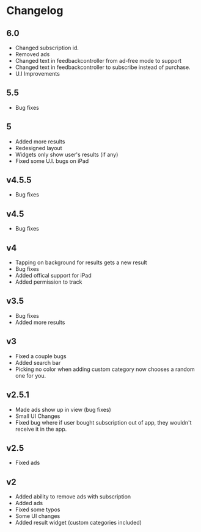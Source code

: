 # Changelog
## 6.0
* Changed subscription id.
* Removed ads
* Changed text in feedbackcontroller from ad-free mode to support
* Changed text in feedbackcontroller to subscribe instead of purchase.
* U.I Improvements
## 5.5
* Bug fixes
## 5
* Added more results
* Redesigned layout
* Widgets only show user's results (if any)
* Fixed some U.I. bugs on iPad
## v4.5.5
* Bug fixes
## v4.5
* Bug fixes
## v4
* Tapping on background for results gets a new result
* Bug fixes
* Added offical support for iPad
* Added permission to track
## v3.5
* Bug fixes
* Added more results
## v3
* Fixed a couple bugs
* Added search bar
* Picking no color when adding custom category now chooses a random one for you.
## v2.5.1
* Made ads show up in view (bug fixes)
* Small UI Changes
* Fixed bug where if user bought subscription out of app, they wouldn't receive it in the app.
## v2.5
* Fixed ads
## v2
* Added ability to remove ads with subscription
* Added ads
* Fixed some typos
* Some UI changes
* Added result widget (custom categories included)
